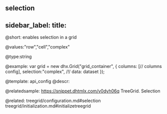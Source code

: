 selection
---
sidebar_label: 
title: 
---          

@short: 
enables selection in a grid

@values:"row","cell","complex"


@type:string

@example: 
var grid = new dhx.Grid("grid_container", {
	columns: [// columns config],
	selection:"complex",  /*!*/
	data: dataset
});


@template:	api_config
@descr: 

@relatedsample:
https://snippet.dhtmlx.com/v0dyh06q	TreeGrid. Selection

@related: treegrid/configuration.md#selection
treegrid/initialization.md#initializetreegrid